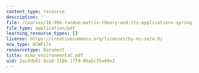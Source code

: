 ```yaml
---
content_type: resource
description: ''
file: /courses/18-996-random-matrix-theory-and-its-applications-spring-2004/2ac4db819ca8118b17f905a5c35a69e2_mimo_environmental.pdf
file_type: application/pdf
learning_resource_types: []
license: https://creativecommons.org/licenses/by-nc-sa/4.0/
ocw_type: OCWFile
resourcetype: Document
title: mimo_environmental.pdf
uid: 2ac4db81-9ca8-118b-17f9-05a5c35a69e2
---
```

